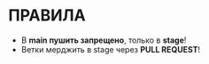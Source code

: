 # ПРАВИЛА
- В **main пушить запрещено**, только в **stage**!
- Ветки мерджить в stage через **PULL REQUEST**!
